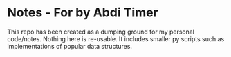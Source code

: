 # Notes - For by Abdi Timer

This repo has been created as a dumping ground for my personal code/notes. Nothing here is re-usable. It includes smaller py scripts such as implementations of popular data structures.
